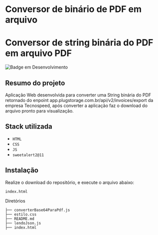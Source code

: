# Conversor de binário de PDF em arquivo #

# Conversor de string binária do PDF em arquivo PDF

![Badge em Desenvolvimento](http://img.shields.io/static/v1?label=STATUS&message=FINALIZADO&color=GREEN)

## Resumo do projeto

Aplicação Web desenvolvida para converter uma String binária do PDF retornado do enpoint app.plugstorage.com.br/api/v2/invoices/export da empresa Tecnospeed, após converter a aplicação faz o download do arquivo pronto para visualização.

## Stack utilizada

* `HTML`
* `CSS`
* `JS`
* `sweetalert2@11`

## Instalação

Realize o download do repositório, e execute o arquivo abaixo:
```
index.html
```
Diretórios
```
├── converterBase64ParaPdf.js
├── estilo.css
├── README.md
├── lendoJson.js
├── index.html
```